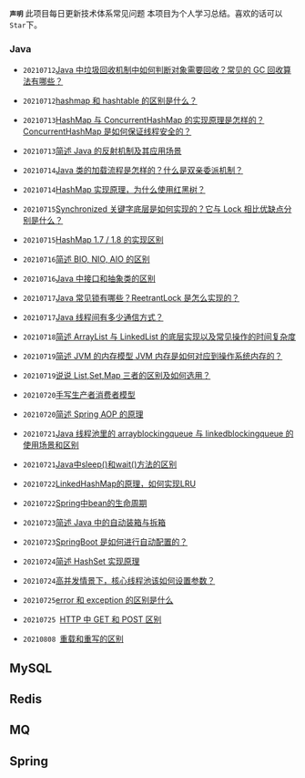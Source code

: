 **`声明`**
此项目每日更新技术体系常见问题
本项目为个人学习总结。喜欢的话可以`Star`下。

### Java

* `20210712`[Java 中垃圾回收机制中如何判断对象需要回收？常见的 GC 回收算法有哪些？](https://github.com/mlionxy/JavaMethod/tree/master/java)

* `20210712`[hashmap 和 hashtable 的区别是什么？](https://github.com/mlionxy/JavaMethod/tree/master/java)

* `20210713`[HashMap 与 ConcurrentHashMap 的实现原理是怎样的？ConcurrentHashMap 是如何保证线程安全的？](https://github.com/mlionxy/JavaMethod/tree/master/java##hashmap-与-concurrenthashmap-的实现原理是怎样的concurrenthashmap-是如何保证线程安全的)

* `20210713`[简述 Java 的反射机制及其应用场景](https://github.com/mlionxy/JavaMethod/tree/master/java)

* `20210714`[Java 类的加载流程是怎样的？什么是双亲委派机制？](https://github.com/mlionxy/JavaMethod/tree/master/java)

* `20210714`[HashMap 实现原理，为什么使用红黑树？](https://github.com/mlionxy/JavaMethod/tree/master/java)

* `20210715`[Synchronized 关键字底层是如何实现的？它与 Lock 相比优缺点分别是什么？](https://github.com/mlionxy/JavaMethod/tree/master/java)

* `20210715`[HashMap 1.7 / 1.8 的实现区别](https://github.com/mlionxy/JavaMethod/tree/master/java)

* `20210716`[简述 BIO, NIO, AIO 的区别](https://github.com/mlionxy/JavaMethod/tree/master/java)

* `20210716`[Java 中接口和抽象类的区别](https://github.com/mlionxy/JavaMethod/tree/master/java)

* `20210717`[Java 常见锁有哪些？ReetrantLock 是怎么实现的？](https://github.com/mlionxy/JavaMethod/tree/master/java)

* `20210717`[Java 线程间有多少通信方式？](https://github.com/mlionxy/JavaMethod/tree/master/java)

* `20210718`[简述 ArrayList 与 LinkedList 的底层实现以及常见操作的时间复杂度](https://github.com/mlionxy/JavaMethod/tree/master/java#简述-arraylist-与-linkedlist-的底层实现以及常见操作的时间复杂度)

* `20210719`[简述 JVM 的内存模型 JVM 内存是如何对应到操作系统内存的？](https://github.com/mlionxy/JavaMethod/tree/master/java#简述-jvm-的内存模型-jvm-内存是如何对应到操作系统内存的)

* `20210719`[说说 List,Set,Map 三者的区别及如何选用？](https://github.com/mlionxy/JavaMethod/tree/master/java#说说-listsetmap-三者的区别及如何选用)

* `20210720`[手写生产者消费者模型](https://github.com/mlionxy/JavaMethod/tree/master/java#手写生产者消费者模型)

* `20210720`[简述 Spring AOP 的原理](https://github.com/mlionxy/JavaMethod/tree/master/java#简述-spring-aop-的原理)


* `20210721`[Java 线程池里的 arrayblockingqueue 与 linkedblockingqueue 的使用场景和区别](https://github.com/mlionxy/JavaMethod/tree/master/java)

* `20210721`[Java中sleep()和wait()方法的区别](https://github.com/mlionxy/JavaMethod/tree/master/java)

* `20210722`[LinkedHashMap的原理，如何实现LRU](https://github.com/mlionxy/JavaMethod/tree/master/java)

* `20210722`[Spring中bean的生命周期](https://github.com/mlionxy/JavaMethod/tree/master/java)

* `20210723`[简述 Java 中的自动装箱与拆箱](https://github.com/mlionxy/JavaMethod/tree/master/java)

* `20210723`[SpringBoot 是如何进行自动配置的？](https://github.com/mlionxy/JavaMethod/tree/master/java)

* `20210724`[简述 HashSet 实现原理](https://github.com/mlionxy/JavaMethod/tree/master/java)

* `20210724`[高并发情景下，核心线程池该如何设置参数？](https://github.com/mlionxy/JavaMethod/tree/master/java)

* `20210725`[error 和 exception 的区别是什么](https://github.com/mlionxy/JavaMethod/tree/master/java)

* `20210725 `[HTTP 中 GET 和 POST 区别](https://github.com/mlionxy/JavaMethod/tree/master/java)

* `20210808 `[重载和重写的区别](https://github.com/mlionxy/JavaMethod/tree/master/java)

## MySQL

## Redis
## MQ
## Spring
